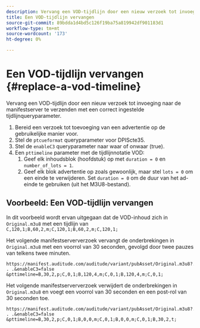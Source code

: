 ```yaml
---
description: Vervang een VOD-tijdlijn door een nieuw verzoek tot invoeging naar de manifestserver te verzenden met een correct ingestelde tijdlijnqueryparameter.
title: Een VOD-tijdlijn vervangen
source-git-commit: 89bdda1d4bd5c126f19ba75a819942df901183d1
workflow-type: tm+mt
source-wordcount: '173'
ht-degree: 0%

---
```



# Een VOD-tijdlijn vervangen {#replace-a-vod-timeline}

Vervang een VOD-tijdlijn door een nieuw verzoek tot invoeging naar de manifestserver te verzenden met een correct ingestelde tijdlijnqueryparameter.

1. Bereid een verzoek tot toevoeging van een advertentie op de gebruikelijke manier voor.
1. Stel de `ptcueformat` queryparameter voor DPIScte35.
1. Stel de `enableC3` queryparameter naar waar of onwaar (true).
1. Een `pttimeline` parameter met de tijdlijnnotatie VOD:
   1. Geef elk inhoudsblok (hoofdstuk) op met `duration = 0` en `number_of_lots = 1`.
   1. Geef elk blok advertentie op zoals gewoonlijk, maar stel `lots = 0` om een einde te verwijderen. Set `duration = 0` om de duur van het ad-einde te gebruiken (uit het M3U8-bestand).

## Voorbeeld: Een VOD-tijdlijn vervangen

In dit voorbeeld wordt ervan uitgegaan dat de VOD-inhoud zich in `Original.m3u8` met een tijdlijn van `C,120,1;B,60,2,m;C,120,1;B,60,2,m;C,120,1;`

Het volgende manifestserververzoek vervangt de onderbrekingen in `Original.m3u8` met een voorrol van 30 seconden, gevolgd door twee pauzes van telkens twee minuten.

```
https://manifest.auditude.com/auditude/variant/pubAsset/Original.m3u8?. . .&enableC3=false 
&pttimeline=B,30,2,p;C,0,1;B,120,4,m;C,0,1;B,120,4,m;C,0,1;
```

Het volgende manifestserververzoek verwijdert de onderbrekingen in `Original.m3u8` en voegt een voorrol van 30 seconden en een post-rol van 30 seconden toe.

```
https://manifest.auditude.com/auditude/variant/pubAsset/Original.m3u8?. . .&enableC3=false 
&pttimeline=B,30,2,p;C,0,1;B,0,0,m;C,0,1;B,0,0,m;C,0,1;B,30,2,t;
```
